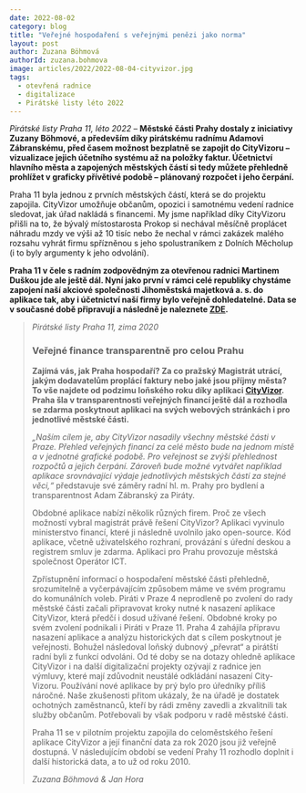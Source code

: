 ```yaml
---
date: 2022-08-02
category: blog
title: "Veřejné hospodaření s veřejnými penězi jako norma"
layout: post
author: Zuzana Böhmová
authorId: zuzana.bohmova
image: articles/2022/2022-08-04-cityvizor.jpg
tags: 
  - otevřená radnice
  - digitalizace
  - Pirátské listy léto 2022
---
```


*Pirátské listy Praha 11, léto 2022* – **Městské části Prahy dostaly z iniciativy Zuzany Böhmové, a především díky pirátskému radnímu Adamovi Zábranskému, před časem možnost bezplatně se zapojit do CityVizoru – vizualizace jejich účetního systému až na položky faktur. Účetnictví hlavního města a zapojených městských částí si tedy můžete přehledně prohlížet v graficky přívětivé podobě – plánovaný rozpočet i jeho čerpání.**

Praha 11 byla jednou z prvních městských částí, která se do projektu zapojila. CityVizor umožňuje občanům, opozici i samotnému vedení radnice sledovat, jak úřad nakládá s financemi. My jsme například díky CityVizoru přišli na to, že bývalý místostarosta Prokop si nechával měsíčně proplácet náhradu mzdy ve výši až 10 tisíc nebo že nechal v rámci zakázek malého rozsahu vyhrát firmu spřízněnou s jeho spolustraníkem z Dolních Měcholup (i to byly argumenty k jeho odvolání).

**Praha 11 v čele s radním zodpovědným za otevřenou radnici Martinem Duškou jde ale ještě dál. Nyní jako první v rámci celé republiky chystáme zapojení naší akciové společnosti Jihoměstská majetková a. s. do aplikace tak, aby i účetnictví naší firmy bylo veřejně dohledatelné. Data se v současné době připravují a následně je naleznete [ZDE](https://cityvizor.praha.eu/).**

> *Pirátské listy Praha 11, zima 2020*
> 
> <h3>Veřejné finance transparentně pro celou Prahu</h3>
> 
> **Zajímá vás, jak Praha hospodaří? Za co pražský Magistrát utrácí, jakým dodavatelům proplácí faktury nebo jaké jsou příjmy města? To vše najdete od podzimu loňského roku díky aplikaci [CityVizor](cityvizor.praha.eu). Praha šla v transparentnosti veřejných financí ještě dál a rozhodla se zdarma poskytnout aplikaci na svých webových stránkách i pro jednotlivé městské části.**
> 
> *„Naším cílem je, aby CityVizor nasadily všechny městské části v Praze. Přehled veřejných financí za celé město bude na jednom místě a v jednotné grafické podobě. Pro veřejnost se zvýší přehlednost rozpočtů a jejich čerpání. Zároveň bude možné vytvářet například aplikace srovnávající výdaje jednotlivých městských částí za stejné věci,“* představuje své záměry radní hl. m. Prahy pro bydlení a transparentnost Adam Zábranský za Piráty. 
> 
> Obdobné aplikace nabízí několik různých firem. Proč ze všech možností vybral magistrát právě řešení CityVizor? Aplikaci vyvinulo ministerstvo financí, které ji následně uvolnilo jako open-source. Kód aplikace, včetně uživatelského rozhraní, provázání s úřední deskou a registrem smluv je zdarma. Aplikaci pro Prahu provozuje městská společnost Operátor ICT.
> 
> Zpřístupnění informací o hospodaření městské části přehledně, srozumitelně a vyčerpávajícím způsobem máme ve svém programu do komunálních voleb. Piráti v Praze 4 neprodleně po zvolení do rady městské části začali připravovat kroky nutné k nasazení aplikace CityVizor, která předčí i dosud užívané řešení. Obdobné kroky po svém zvolení podnikali i Piráti v Praze 11. Praha 4 zahájila přípravu nasazení aplikace a analýzu historických dat s cílem poskytnout je veřejnosti. Bohužel následoval loňský dubnový „převrat“ a pirátští radní byli z funkcí odvoláni. Od té doby se na dotazy ohledně aplikace CityVizor i na další digitalizační projekty ozývají z radnice jen výmluvy, které mají zdůvodnit neustálé odkládání nasazení City-Vizoru. Používání nové aplikace by prý bylo pro úředníky příliš náročné. Naše zkušenosti přitom ukázaly, že na úřadě je dostatek ochotných zaměstnanců, kteří by rádi změny zavedli a zkvalitnili tak služby občanům. Potřebovali by však podporu v radě městské části.
> 
> Praha 11 se v pilotním projektu zapojila do celoměstského řešení aplikace CityVizor a její finanční data za rok 2020 jsou již veřejně dostupná. V následujícím období se vedení Prahy 11 rozhodlo doplnit i další historická data, a to už od roku 2010.
> 
> *Zuzana Böhmová & Jan Hora*
